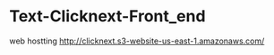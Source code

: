 # Text-Clicknext-Front_end

web hostting <link>http://clicknext.s3-website-us-east-1.amazonaws.com/
